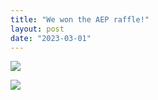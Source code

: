 ```yaml
---
title: "We won the AEP raffle!"
layout: post
date: "2023-03-01"
---
```


![](/assets/images/2023/20230218_141547-1024x461.jpg)

![](/assets/images/2023/20230218_1520428282021388443865386-461x1024.jpg)
